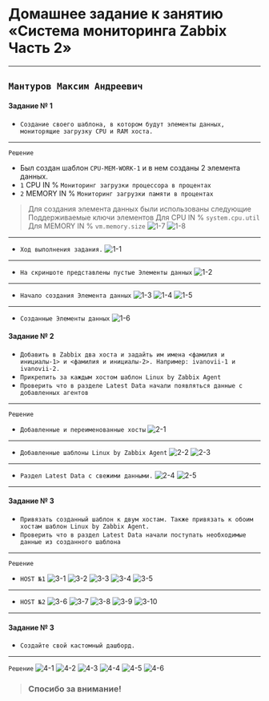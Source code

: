 ﻿#  Домашнее задание к занятию «Система мониторинга Zabbix Часть 2»

---

`Мантуров Максим Андреевич`
---

#### Задание № 1 
- `Создание своего шаблона, в котором будут элементы данных, мониторящие загрузку CPU и RAM хоста.`

---
`Решение`
- Был создан шаблон  `CPU-MEM-WORK-1` и в нем созданы 2 элемента данных.
- `1` CPU IN %  `Мониторинг загрузки процессора в процентах`
- `2` MEMORY IN % `Мониторинг загрузки памяти в процентах`

> Для создания элемента данных были использованы следующие Поддерживаемые ключи элементов
> Для CPU IN %  `system.cpu.util`
> Для MEMORY IN % `vm.memory.size`
![1-7](https://github.com/MaximMantr/Monitoring/blob/zabbix_2/img/Zabbix_2/work_1/7.png)
![1-8](https://github.com/MaximMantr/Monitoring/blob/zabbix_2/img/Zabbix_2/work_1/8.png)
---
- `Ход выполнения задания.`
![1-1](https://github.com/MaximMantr/Monitoring/blob/zabbix_2/img/Zabbix_2/work_1/1.png)
---
- `На скриншоте представлены пустые Элементы данных`
![1-2](https://github.com/MaximMantr/Monitoring/blob/zabbix_2/img/Zabbix_2/work_1/2.png)
---
- `Начало создания Элемента данных`
![1-3](https://github.com/MaximMantr/Monitoring/blob/zabbix_2/img/Zabbix_2/work_1/3.png)
![1-4](https://github.com/MaximMantr/Monitoring/blob/zabbix_2/img/Zabbix_2/work_1/4.png)
![1-5](https://github.com/MaximMantr/Monitoring/blob/zabbix_2/img/Zabbix_2/work_1/5.png)
---
- `Созданные Элементы данных`
![1-6](https://github.com/MaximMantr/Monitoring/blob/zabbix_2/img/Zabbix_2/work_1/6.png)

#### Задание № 2 
- `Добавить в Zabbix два хоста и задайть им имена <фамилия и инициалы-1> и <фамилия и инициалы-2>. Например: ivanovii-1 и ivanovii-2.`
- `Прикрепить за каждым хостом шаблон Linux by Zabbix Agent`
- `Проверить что в разделе Latest Data начали появляться данные с добавленных агентов`

--- 
`Решение`

- `Добавленные и переименованные хосты`
![2-1](https://github.com/MaximMantr/Monitoring/blob/zabbix_2/img/Zabbix_2/work_2/2.png)
---
- `Добавленные шаблоны Linux by Zabbix Agent`
![2-2](https://github.com/MaximMantr/Monitoring/blob/zabbix_2/img/Zabbix_2/work_2/3.png)
![2-3](https://github.com/MaximMantr/Monitoring/blob/zabbix_2/img/Zabbix_2/work_2/4.png)
---
- `Раздел Latest Data с свежими данными.`
![2-4](https://github.com/MaximMantr/Monitoring/blob/zabbix_2/img/Zabbix_2/work_2/5.png)
![2-5](https://github.com/MaximMantr/Monitoring/blob/zabbix_2/img/Zabbix_2/work_2/6.png)
---

#### Задание № 3 
- `Привязать созданный шаблон к двум хостам. Также привязать к обоим хостам шаблон Linux by Zabbix Agent.`
- `Проверить что в раздел Latest Data начали поступать необходимые данные из созданного шаблона`

---
`Решение`
- `HOST №1`
![3-1](https://github.com/MaximMantr/Monitoring/blob/zabbix_2/img/Zabbix_2/work_3/1.png)
![3-2](https://github.com/MaximMantr/Monitoring/blob/zabbix_2/img/Zabbix_2/work_3/3.png)
![3-3](https://github.com/MaximMantr/Monitoring/blob/zabbix_2/img/Zabbix_2/work_3/4.png)
![3-4](https://github.com/MaximMantr/Monitoring/blob/zabbix_2/img/Zabbix_2/work_3/2.png)
![3-5](https://github.com/MaximMantr/Monitoring/blob/zabbix_2/img/Zabbix_2/work_3/5.png)
---
- `HOST №2`
![3-6](https://github.com/MaximMantr/Monitoring/blob/zabbix_2/img/Zabbix_2/work_3/6.png)
![3-7](https://github.com/MaximMantr/Monitoring/blob/zabbix_2/img/Zabbix_2/work_3/7.png)
![3-8](https://github.com/MaximMantr/Monitoring/blob/zabbix_2/img/Zabbix_2/work_3/9.png)
![3-9](https://github.com/MaximMantr/Monitoring/blob/zabbix_2/img/Zabbix_2/work_3/8.png)
![3-10](https://github.com/MaximMantr/Monitoring/blob/zabbix_2/img/Zabbix_2/work_3/10.png)
---
#### Задание № 3 
- `Создайте свой кастомный дашборд.`

---
`Решение`
![4-1](https://github.com/MaximMantr/Monitoring/blob/zabbix_2/img/Zabbix_2/work_4/1.png)
![4-2](https://github.com/MaximMantr/Monitoring/blob/zabbix_2/img/Zabbix_2/work_4/2.png)
![4-3](https://github.com/MaximMantr/Monitoring/blob/zabbix_2/img/Zabbix_2/work_4/3.png)
![4-4](https://github.com/MaximMantr/Monitoring/blob/zabbix_2/img/Zabbix_2/work_4/4.png)
![4-5](https://github.com/MaximMantr/Monitoring/blob/zabbix_2/img/Zabbix_2/work_4/5.png)
![4-6](https://github.com/MaximMantr/Monitoring/blob/zabbix_2/img/Zabbix_2/work_4/6.png)
> ### Спосибо за внимание!
